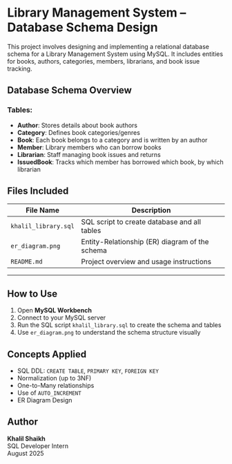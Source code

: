#  Library Management System – Database Schema Design

This project involves designing and implementing a relational database schema for a Library Management System using MySQL. It includes entities for books, authors, categories, members, librarians, and book issue tracking.


## Database Schema Overview

###  Tables:
- **Author**: Stores details about book authors
- **Category**: Defines book categories/genres
- **Book**: Each book belongs to a category and is written by an author
- **Member**: Library members who can borrow books
- **Librarian**: Staff managing book issues and returns
- **IssuedBook**: Tracks which member has borrowed which book, by which librarian


##  Files Included

| File Name           | Description                                    |
|---------------------|------------------------------------------------|
| `khalil_library.sql`| SQL script to create database and all tables  |
| `er_diagram.png`    | Entity-Relationship (ER) diagram of the schema |
| `README.md`         | Project overview and usage instructions        |

---

##  How to Use

1. Open **MySQL Workbench**
2. Connect to your MySQL server
3. Run the SQL script `khalil_library.sql` to create the schema and tables
4. Use `er_diagram.png` to understand the schema structure visually

##  Concepts Applied

- SQL DDL: `CREATE TABLE`, `PRIMARY KEY`, `FOREIGN KEY`
- Normalization (up to 3NF)
- One-to-Many relationships
- Use of `AUTO_INCREMENT`
- ER Diagram Design

##  Author

**Khalil Shaikh**  
SQL Developer Intern  
August 2025


